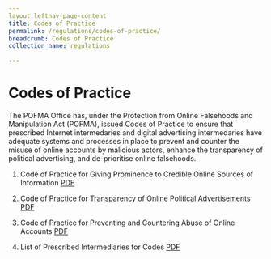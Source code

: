 ```yaml
---
layout:leftnav-page-content
title: Codes of Practice
permalink: /regulations/codes-of-practice/
breadcrumb: Codes of Practice
collection_name: regulations

---
```


# Codes of Practice


The POFMA Office has, under the Protection from Online Falsehoods and Manipulation Act (POFMA), issued Codes of Practice to ensure that prescribed Internet intermedaries and digital advertising intermedaries have adequate systems and processes in place to prevent and counter the misuse of online accounts by malicious actors, enhance the transparency of political advertising, and de-prioritise online falsehoods.

1. Code of Practice for Giving Prominence to Credible Online Sources of Information [PDF](/documents/Prominence%20Code.pdf)

2. Code of Practice for Transparency of Online Political Advertisements [PDF](/documents/Political%20Advertisements%20Code%20and%20Annex.pdf)

3. Code of Practice for Preventing and Countering Abuse of Online Accounts [PDF](/documents/Online%20Accounts%20Code%20and%20Annex.pdf)

4. List of Prescribed Intermediaries for Codes [PDF](/documents/List%20of%20Prescribed%20Intermediaries%20for%20Codes.pdf)
